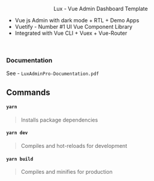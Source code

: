 <p align="center">Lux - Vue Admin Dashboard Template</p>

- Vue js Admin with dark mode + RTL + Demo Apps
- Vuetify - Number #1 UI Vue Component Library
- Integrated with Vue CLI + Vuex + Vue-Router

<br/>

### Documentation

See - `LuxAdminPro-Documentation.pdf`

## Commands
#### `yarn`
> Installs package dependencies

#### `yarn dev`
> Compiles and hot-reloads for development

#### `yarn build`
> Compiles and minifies for production
